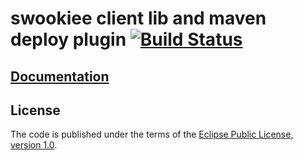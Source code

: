 # swookiee client lib and maven deploy plugin [![Build Status](https://travis-ci.org/swookiee/com.swookiee.tools.svg?branch=develop)](https://travis-ci.org/swookiee/com.swookiee.tools)


## [Documentation](http://swookiee.com)

## License
The code is published under the terms of the [Eclipse Public License, version 1.0](http://www.eclipse.org/legal/epl-v10.html).
